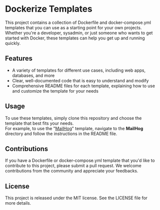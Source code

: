 # Dockerize Templates

This project contains a collection of Dockerfile and docker-compose.yml templates that you can use as a starting point for your own projects. Whether you're a developer, sysadmin, or just someone who wants to get started with Docker, these templates can help you get up and running quickly.

## Features

- A variety of templates for different use cases, including web apps, databases, and more
- Clear, well-documented code that is easy to understand and modify
- Comprehensive README files for each template, explaining how to use and customize the template for your needs

## Usage

To use these templates, simply clone this repository and choose the template that best fits your needs.
<br>
For example, to use the "[MailHog](./MailHog/README.md)" template, navigate to the **MailHog** directory and follow the instructions in the README file.

## Contributions

If you have a Dockerfile or docker-compose.yml template that you'd like to contribute to this project, please submit a pull request. We welcome contributions from the community and appreciate your feedbacks.

## License

This project is released under the MIT license. See the LICENSE file for more details.

